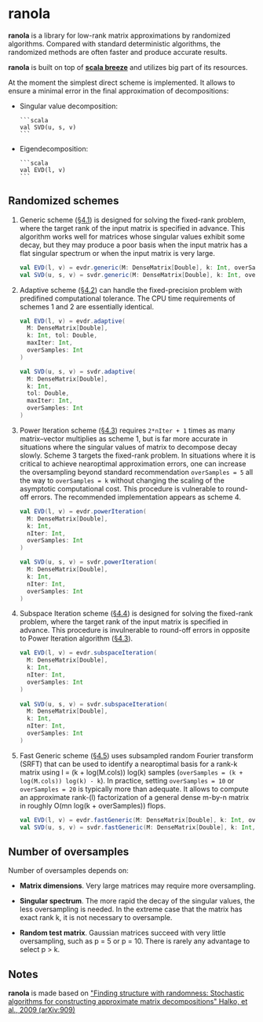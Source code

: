 # ranola

**ranola** is a library for low-rank matrix approximations by randomized algorithms. Compared with standard deterministic algorithms, the randomized methods are often faster and produce accurate results.

**ranola** is built on top of [**scala breeze**][2] and utilizes big part of its resources.

At the moment the simplest direct scheme is implemented. It allows to ensure a minimal error in the final approximation of decompositions:

- Singular value decomposition:

      ```scala
      val SVD(u, s, v)
      ```

- Eigendecomposition:

      ```scala
      val EVD(l, v)
      ```

##  Randomized schemes

1. Generic scheme ([§4.1][1]) is designed for solving the fixed-rank problem, where the target rank of the input matrix is specified in advance. This algorithm works well for matrices whose singular values exhibit some decay, but they may produce a poor basis when the input matrix has a flat singular spectrum or when the input matrix is very large.

      ```scala
      val EVD(l, v) = evdr.generic(M: DenseMatrix[Double], k: Int, overSamples: Int)
      val SVD(u, s, v) = svdr.generic(M: DenseMatrix[Double], k: Int, overSamples: Int)
      ```
    
2. Adaptive scheme ([§4.2][1]) can handle the fixed-precision problem with predifined computational tolerance. The CPU time requirements of schemes 1 and 2 are essentially identical.

      ```scala
      val EVD(l, v) = evdr.adaptive(
        M: DenseMatrix[Double], 
        k: Int, tol: Double, 
        maxIter: Int, 
        overSamples: Int
      )
      
      val SVD(u, s, v) = svdr.adaptive(
        M: DenseMatrix[Double], 
        k: Int, 
        tol: Double, 
        maxIter: Int, 
        overSamples: Int
      )
      ```

3. Power Iteration scheme ([§4.3][1]) requires ```2*nIter + 1``` times as many matrix–vector multiplies as scheme 1, but is far more accurate in situations where the singular values of matrix to decompose decay slowly. Scheme 3 targets the fixed-rank problem. In situations where it is critical to achieve nearoptimal approximation errors, one can increase the oversampling beyond standard recommendation ```overSamples = 5``` all the way to ```overSamples = k``` without changing the scaling of the asymptotic computational cost. This procedure is vulnerable to round-off errors. The recommended implementation appears as scheme 4.

      ```scala
      val EVD(l, v) = evdr.powerIteration(
        M: DenseMatrix[Double], 
        k: Int, 
        nIter: Int, 
        overSamples: Int
      )
      
      val SVD(u, s, v) = svdr.powerIteration(
        M: DenseMatrix[Double], 
        k: Int, 
        nIter: Int, 
        overSamples: Int
      )
      ```

4. Subspace Iteration scheme ([§4.4][1]) is designed for solving the fixed-rank problem, where the target rank of the input matrix is specified in advance. This procedure is invulnerable to round-off errors in opposite to Power Iteration algorithm ([§4.3][1]).

      ```scala
      val EVD(l, v) = evdr.subspaceIteration(
        M: DenseMatrix[Double], 
        k: Int, 
        nIter: Int, 
        overSamples: Int
      )
        
      val SVD(u, s, v) = svdr.subspaceIteration(
        M: DenseMatrix[Double], 
        k: Int, 
        nIter: Int, 
        overSamples: Int
      )
      ```

5. Fast Generic scheme ([§4.5][1]) uses subsampled random Fourier transform (SRFT) that can be used to identify a nearoptimal basis for a rank-k matrix using l = (k + log(M.cols)) log(k) samples (```overSamples = (k + log(M.cols)) log(k) - k```). In practice, setting ```overSamples = 10``` or ```overSamples = 20``` is typically more than adequate. It allows to compute an approximate rank-(l) factorization of a general dense m-by-n matrix in roughly O(mn log(k + overSamples)) flops.

      ```scala
      val EVD(l, v) = evdr.fastGeneric(M: DenseMatrix[Double], k: Int, overSamples: Int)
      val SVD(u, s, v) = svdr.fastGeneric(M: DenseMatrix[Double], k: Int, overSamples: Int)
      ```

## Number of oversamples

Number of oversamples depends on:

- **Matrix dimensions**. Very large matrices may require more oversampling.

- **Singular spectrum**. The more rapid the decay of the singular values, the less oversampling is needed. In the extreme case that the matrix has exact rank k, it is not necessary to oversample.

- **Random test matrix**. Gaussian matrices succeed with very little oversampling, such as p = 5 or p = 10. There is rarely any advantage to select p > k.

## Notes

**ranola** is made based on ["Finding structure with randomness: Stochastic algorithms for constructing approximate matrix decompositions" Halko, et al., 2009 (arXiv:909)](http://arxiv.org/pdf/0909.4061)

[1]: http://arxiv.org/pdf/0909.4061
[2]: https://github.com/scalanlp/breeze
